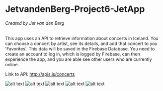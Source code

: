 # JetvandenBerg-Project6-JetApp

###### Created by Jet van den Berg
This app uses an API to retrieve information about concerts in Iceland. You can choose a concert by artist, see its details, and add that concert to you 'Favorites'. This data will be saved in the Firebase Database. 
You need to create an account to log in, which is logged by Firebase, can then experience the app, and you are able see other users who are currently online. 

Link to API: http://apis.is/concerts


![alt text](https://github.com/jetvdberg/JetvandenBerg-Project6-JetApp/blob/master/doc/IMG_2259.PNG "Log in")
![alt text](https://github.com/jetvdberg/JetvandenBerg-Project6-JetApp/blob/master/doc/IMG_2260.PNG "Overview")
![alt text](https://github.com/jetvdberg/JetvandenBerg-Project6-JetApp/blob/master/doc/IMG_2261.PNG "Details")
![alt text](https://github.com/jetvdberg/JetvandenBerg-Project6-JetApp/blob/master/doc/IMG_2263.PNG "Favorites in list")
![alt text](https://github.com/jetvdberg/JetvandenBerg-Project6-JetApp/blob/master/doc/IMG_2262.PNG "Online users")
